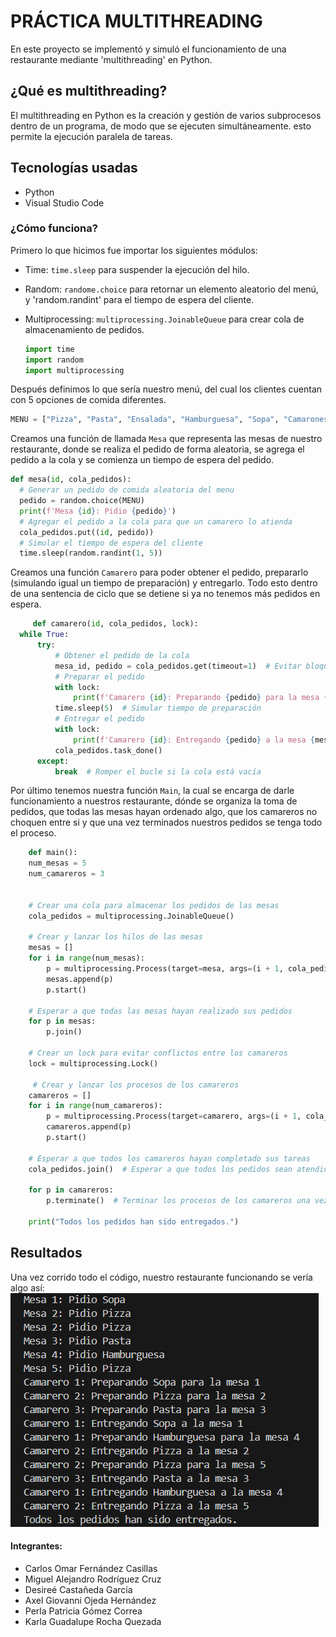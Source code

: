 # PRÁCTICA MULTITHREADING

En este proyecto se implementó y simuló el funcionamiento de una restaurante mediante 'multithreading' en Python.

## ¿Qué es multithreading?
El multithreading en Python es la creación y gestión de varios subprocesos dentro de un programa, de modo que se ejecuten simultáneamente. esto permite la ejecución paralela de tareas.

## Tecnologías usadas
- Python
- Visual Studio Code



### ¿Cómo funciona?
Primero  lo que hicimos fue importar los siguientes módulos:
- Time: `time.sleep` para suspender la ejecución del hilo. 
- Random: `randome.choice` para retornar un elemento aleatorio del menú, y 'random.randint' para el tiempo de espera     del cliente.
- Multiprocessing: `multiprocessing.JoinableQueue` para crear cola de almacenamiento de pedidos.

  ```python
  import time
  import random
  import multiprocessing


Después definimos lo que sería nuestro menú, del cual los clientes cuentan con 5 opciones de comida diferentes.
  ```python
  MENU = ["Pizza", "Pasta", "Ensalada", "Hamburguesa", "Sopa", "Camarones"]
  ```

Creamos una función de llamada `Mesa` que representa las mesas de nuestro restaurante, donde se realiza el pedido de forma aleatoria, se agrega el pedido a la cola y se comienza un tiempo de espera del pedido.
  ```python
  def mesa(id, cola_pedidos):
    # Generar un pedido de comida aleatoria del menu
    pedido = random.choice(MENU)
    print(f'Mesa {id}: Pidio {pedido}')
    # Agregar el pedido a la cola para que un camarero lo atienda
    cola_pedidos.put((id, pedido))
    # Simular el tiempo de espera del cliente
    time.sleep(random.randint(1, 5))
   ```

Creamos una función `Camarero` para poder obtener el pedido, prepararlo (simulando igual un tiempo de preparación) y entregarlo. Todo esto dentro de una sentencia de ciclo que se detiene si ya no tenemos más pedidos en espera.
  ```python
       def camarero(id, cola_pedidos, lock):
    while True:
        try:
            # Obtener el pedido de la cola
            mesa_id, pedido = cola_pedidos.get(timeout=1)  # Evitar bloqueo en espera
            # Preparar el pedido
            with lock:
                print(f'Camarero {id}: Preparando {pedido} para la mesa {mesa_id}')
            time.sleep(5)  # Simular tiempo de preparación
            # Entregar el pedido
            with lock:
                print(f'Camarero {id}: Entregando {pedido} a la mesa {mesa_id}')
            cola_pedidos.task_done()
        except:
            break  # Romper el bucle si la cola está vacía
  ```

Por último tenemos nuestra función `Main`, la cual se encarga de darle funcionamiento a nuestros restaurante, dónde se organiza la toma de pedidos, que todas las mesas hayan ordenado algo, que los camareros no choquen entre si y que una vez terminados nuestros pedidos se tenga todo el proceso.
```python
    def main():
    num_mesas = 5
    num_camareros = 3


    # Crear una cola para almacenar los pedidos de las mesas
    cola_pedidos = multiprocessing.JoinableQueue()

    # Crear y lanzar los hilos de las mesas
    mesas = []
    for i in range(num_mesas):
        p = multiprocessing.Process(target=mesa, args=(i + 1, cola_pedidos))
        mesas.append(p)
        p.start()

    # Esperar a que todas las mesas hayan realizado sus pedidos
    for p in mesas:
        p.join()

    # Crear un lock para evitar conflictos entre los camareros
    lock = multiprocessing.Lock()

     # Crear y lanzar los procesos de los camareros
    camareros = []
    for i in range(num_camareros):
        p = multiprocessing.Process(target=camarero, args=(i + 1, cola_pedidos, lock))
        camareros.append(p)
        p.start()

    # Esperar a que todos los camareros hayan completado sus tareas
    cola_pedidos.join()  # Esperar a que todos los pedidos sean atendidos

    for p in camareros:
        p.terminate()  # Terminar los procesos de los camareros una vez completados los pedidos

    print("Todos los pedidos han sido entregados.")
  ```


## Resultados
Una vez corrido todo el código, nuestro restaurante funcionando se vería algo así:
  ![Captura de resultados obtenidos](https://github.com/perloops/SistemasDistribuidos/blob/055bdb085250350920f72492601c80f6aa6c28f0/Resultados.png)


#### Integrantes:
- Carlos Omar Fernández Casillas
- Miguel Alejandro Rodríguez Cruz
- Desireé Castañeda García
- Axel Giovanni Ojeda Hernández
- Perla Patricia Gómez Correa
- Karla Guadalupe Rocha Quezada

